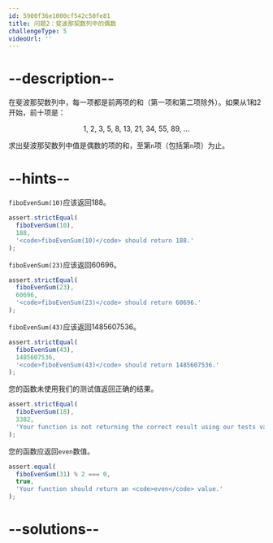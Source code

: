 ```yaml
---
id: 5900f36e1000cf542c50fe81
title: 问题2：斐波那契数列中的偶数
challengeType: 5
videoUrl: ''
---
```


# --description--

在斐波那契数列中，每一项都是前两项的和（第一项和第二项除外）。如果从1和2开始，前十项是：

<div style='text-align: center;'>1, 2, 3, 5, 8, 13, 21, 34, 55, 89, ...</div>

求出斐波那契数列中值是偶数的项的和，至第`n`项（包括第`n`项）为止。

# --hints--

`fiboEvenSum(10)`应该返回188。

```js
assert.strictEqual(
  fiboEvenSum(10),
  188,
  '<code>fiboEvenSum(10)</code> should return 188.'
);
```

`fiboEvenSum(23)`应该返回60696。

```js
assert.strictEqual(
  fiboEvenSum(23),
  60696,
  '<code>fiboEvenSum(23)</code> should return 60696.'
);
```

`fiboEvenSum(43)`应该返回1485607536。

```js
assert.strictEqual(
  fiboEvenSum(43),
  1485607536,
  '<code>fiboEvenSum(43)</code> should return 1485607536.'
);
```

您的函数未使用我们的测试值返回正确的结果。

```js
assert.strictEqual(
  fiboEvenSum(18),
  3382,
  'Your function is not returning the correct result using our tests values.'
);
```

您的函数应返回`even`数值。

```js
assert.equal(
  fiboEvenSum(31) % 2 === 0,
  true,
  'Your function should return an <code>even</code> value.'
);
```

# --solutions--

